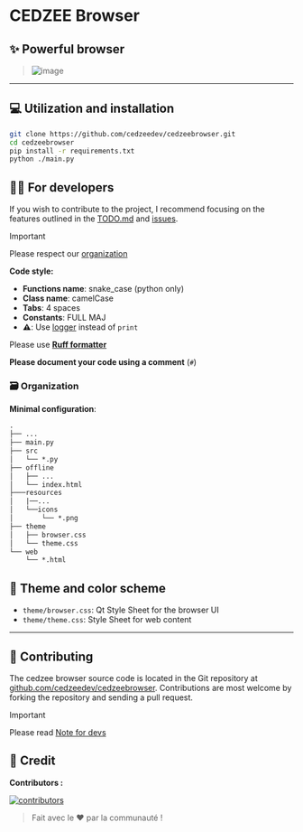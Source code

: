 
# CEDZEE Browser

## ✨ Powerful browser

>
> ![image](resources/github/image.png)
>

---

## 💻 Utilization and installation

```sh
git clone https://github.com/cedzeedev/cedzeebrowser.git
cd cedzeebrowser
pip install -r requirements.txt
python ./main.py
```

## 🧑‍💻 For developers

If you wish to contribute to the project, I recommend focusing on the features outlined in the [TODO.md](TODO.md) and [issues](https://github.com/cedzeedev/cedzeebrowser/issues).

> [!IMPORTANT]
>
> Please respect our [organization](#️-organization)
>
> **Code style:**
>
> - **Functions name**: snake_case (python only)
> - **Class name**: camelCase
> - **Tabs**: 4 spaces
> - **Constants**: FULL MAJ
> - **⚠️**: Use [logger](src/ConsoleLogger.py) instead of `print`
>
> Please use [**Ruff formatter**](https://github.com/astral-sh/ruff)
>
> **Please document your code using a comment** (`#`)
>

### 🗃️ Organization

**Minimal configuration**:

```txt
.
├── ...
├── main.py
├── src
│   └── *.py
├── offline
│   ├── ...
│   └── index.html
├───resources
│   |──...
│   └──icons
│       └── *.png
├── theme
│   ├── browser.css
│   └── theme.css
└── web
    └── *.html
```

## 🎨 Theme and color scheme

- `theme/browser.css`: Qt Style Sheet for the browser UI
- `theme/theme.css`: Style Sheet for web content

---

## 🤲 Contributing

The cedzee browser source code is located in the Git repository at [github.com/cedzeedev/cedzeebrowser](https://github.com/cedzeedev/cedzeebrowser/).
Contributions are most welcome by forking the repository and sending a pull request.

> [!IMPORTANT]
>
> Please read [Note for devs](#-for-developers)
>

## 📜 Credit

**Contributors :**

[![contributors](https://contrib.rocks/image?repo=cedzeedev/cedzeebrowser)](https://cedzee-browser-contributors.vercel.app/)

>
> Fait avec le ❤️ par la communauté !
>
